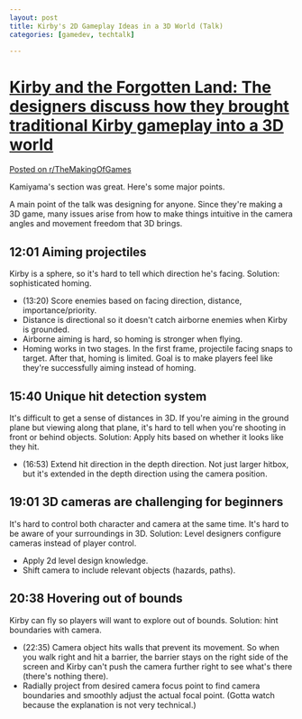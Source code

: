 ```yaml
---
layout: post
title: Kirby's 2D Gameplay Ideas in a 3D World (Talk)
categories: [gamedev, techtalk]

---
```


# [Kirby and the Forgotten Land: The designers discuss how they brought traditional Kirby gameplay into a 3D world](https://www.youtube.com/watch?v=cWdt07ncRxU)

[Posted on r/TheMakingOfGames](https://www.reddit.com/r/TheMakingOfGames/comments/12pnwol/kirby_and_the_forgotten_land_the_designers/)

Kamiyama's section was great. Here's some major points.

A main point of the talk was designing for anyone. Since they're making a 3D game, many issues arise from how to make things intuitive in the camera angles and movement freedom that 3D brings.

## 12:01 Aiming projectiles
Kirby is a sphere, so it's hard to tell which direction he's facing. Solution: sophisticated homing.

* (13:20) Score enemies based on facing direction, distance, importance/priority.
* Distance is directional so it doesn't catch airborne enemies when Kirby is grounded.
* Airborne aiming is hard, so homing is stronger when flying.
* Homing works in two stages. In the first frame, projectile facing snaps to target. After that, homing is limited. Goal is to make players feel like they're successfully aiming instead of homing.

## 15:40 Unique hit detection system
It's difficult to get a sense of distances in 3D. If you're aiming in the ground plane but viewing along that plane, it's hard to tell when you're shooting in front or behind objects. Solution: Apply hits based on whether it looks like they hit.

* (16:53) Extend hit direction in the depth direction. Not just larger hitbox, but it's extended in the depth direction using the camera position.

## 19:01 3D cameras are challenging for beginners
It's hard to control both character and camera at the same time. It's hard to be aware of your surroundings in 3D. Solution: Level designers configure cameras instead of player control.

* Apply 2d level design knowledge.
* Shift camera to include relevant objects (hazards, paths).

## 20:38 Hovering out of bounds
Kirby can fly so players will want to explore out of bounds. Solution: hint boundaries with camera.

* (22:35) Camera object hits walls that prevent its movement. So when you walk right and hit a barrier, the barrier stays on the right side of the screen and Kirby can't push the camera further right to see what's there (there's nothing there).
* Radially project from desired camera focus point to find camera boundaries and smoothly adjust the actual focal point. (Gotta watch because the explanation is not very technical.)


